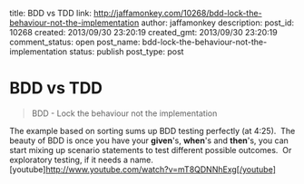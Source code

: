 title: BDD vs TDD
link: http://jaffamonkey.com/10268/bdd-lock-the-behaviour-not-the-implementation
author: jaffamonkey
description: 
post_id: 10268
created: 2013/09/30 23:20:19
created_gmt: 2013/09/30 23:20:19
comment_status: open
post_name: bdd-lock-the-behaviour-not-the-implementation
status: publish
post_type: post

# BDD vs TDD

> BDD - Lock the behaviour not the implementation

The example based on sorting sums up BDD testing perfectly (at 4:25).  The beauty of BDD is once you have your **given**'s, **when**'s and **then**'s, you can start mixing up scenario statements to test different possible outcomes.  Or exploratory testing, if it needs a name. [youtube]http://www.youtube.com/watch?v=mT8QDNNhExg[/youtube]